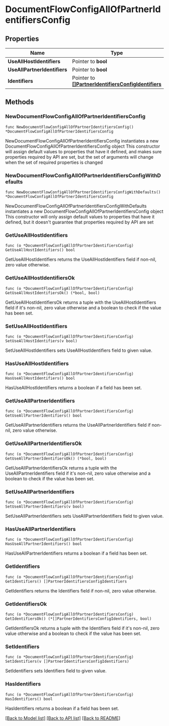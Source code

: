 # DocumentFlowConfigAllOfPartnerIdentifiersConfig

## Properties

Name | Type | Description | Notes
------------ | ------------- | ------------- | -------------
**UseAllHostIdentifiers** | Pointer to **bool** |  | [optional] 
**UseAllPartnerIdentifiers** | Pointer to **bool** |  | [optional] 
**Identifiers** | Pointer to [**[]PartnerIdentifiersConfigIdentifiers**](PartnerIdentifiersConfigIdentifiers.md) |  | [optional] 

## Methods

### NewDocumentFlowConfigAllOfPartnerIdentifiersConfig

`func NewDocumentFlowConfigAllOfPartnerIdentifiersConfig() *DocumentFlowConfigAllOfPartnerIdentifiersConfig`

NewDocumentFlowConfigAllOfPartnerIdentifiersConfig instantiates a new DocumentFlowConfigAllOfPartnerIdentifiersConfig object
This constructor will assign default values to properties that have it defined,
and makes sure properties required by API are set, but the set of arguments
will change when the set of required properties is changed

### NewDocumentFlowConfigAllOfPartnerIdentifiersConfigWithDefaults

`func NewDocumentFlowConfigAllOfPartnerIdentifiersConfigWithDefaults() *DocumentFlowConfigAllOfPartnerIdentifiersConfig`

NewDocumentFlowConfigAllOfPartnerIdentifiersConfigWithDefaults instantiates a new DocumentFlowConfigAllOfPartnerIdentifiersConfig object
This constructor will only assign default values to properties that have it defined,
but it doesn't guarantee that properties required by API are set

### GetUseAllHostIdentifiers

`func (o *DocumentFlowConfigAllOfPartnerIdentifiersConfig) GetUseAllHostIdentifiers() bool`

GetUseAllHostIdentifiers returns the UseAllHostIdentifiers field if non-nil, zero value otherwise.

### GetUseAllHostIdentifiersOk

`func (o *DocumentFlowConfigAllOfPartnerIdentifiersConfig) GetUseAllHostIdentifiersOk() (*bool, bool)`

GetUseAllHostIdentifiersOk returns a tuple with the UseAllHostIdentifiers field if it's non-nil, zero value otherwise
and a boolean to check if the value has been set.

### SetUseAllHostIdentifiers

`func (o *DocumentFlowConfigAllOfPartnerIdentifiersConfig) SetUseAllHostIdentifiers(v bool)`

SetUseAllHostIdentifiers sets UseAllHostIdentifiers field to given value.

### HasUseAllHostIdentifiers

`func (o *DocumentFlowConfigAllOfPartnerIdentifiersConfig) HasUseAllHostIdentifiers() bool`

HasUseAllHostIdentifiers returns a boolean if a field has been set.

### GetUseAllPartnerIdentifiers

`func (o *DocumentFlowConfigAllOfPartnerIdentifiersConfig) GetUseAllPartnerIdentifiers() bool`

GetUseAllPartnerIdentifiers returns the UseAllPartnerIdentifiers field if non-nil, zero value otherwise.

### GetUseAllPartnerIdentifiersOk

`func (o *DocumentFlowConfigAllOfPartnerIdentifiersConfig) GetUseAllPartnerIdentifiersOk() (*bool, bool)`

GetUseAllPartnerIdentifiersOk returns a tuple with the UseAllPartnerIdentifiers field if it's non-nil, zero value otherwise
and a boolean to check if the value has been set.

### SetUseAllPartnerIdentifiers

`func (o *DocumentFlowConfigAllOfPartnerIdentifiersConfig) SetUseAllPartnerIdentifiers(v bool)`

SetUseAllPartnerIdentifiers sets UseAllPartnerIdentifiers field to given value.

### HasUseAllPartnerIdentifiers

`func (o *DocumentFlowConfigAllOfPartnerIdentifiersConfig) HasUseAllPartnerIdentifiers() bool`

HasUseAllPartnerIdentifiers returns a boolean if a field has been set.

### GetIdentifiers

`func (o *DocumentFlowConfigAllOfPartnerIdentifiersConfig) GetIdentifiers() []PartnerIdentifiersConfigIdentifiers`

GetIdentifiers returns the Identifiers field if non-nil, zero value otherwise.

### GetIdentifiersOk

`func (o *DocumentFlowConfigAllOfPartnerIdentifiersConfig) GetIdentifiersOk() (*[]PartnerIdentifiersConfigIdentifiers, bool)`

GetIdentifiersOk returns a tuple with the Identifiers field if it's non-nil, zero value otherwise
and a boolean to check if the value has been set.

### SetIdentifiers

`func (o *DocumentFlowConfigAllOfPartnerIdentifiersConfig) SetIdentifiers(v []PartnerIdentifiersConfigIdentifiers)`

SetIdentifiers sets Identifiers field to given value.

### HasIdentifiers

`func (o *DocumentFlowConfigAllOfPartnerIdentifiersConfig) HasIdentifiers() bool`

HasIdentifiers returns a boolean if a field has been set.


[[Back to Model list]](../README.md#documentation-for-models) [[Back to API list]](../README.md#documentation-for-api-endpoints) [[Back to README]](../README.md)


